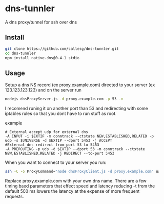 dns-tunnler
=========

A dns proxy/tunnel for ssh over dns


Install
-------

```bash
git clone https://github.com/callesg/dns-tunnler.git
cd dns-tunnler
npm install native-dns@0.4.1 stdio
```

Usage
-----

Setup a dns NS record (ex proxy.example.com) directed to your server (ex 123.123.123.123) 
and on the server run
```bash
nodejs dnsProxyServer.js -d proxy.example.com -p 53 -v
```
I recomend runing it on another port than 53 and redirecting with some
iptables rules so that you dont have to run stuff as root.

example
```iptables
# External accept udp for external dns
-A INPUT -i $EXTIF -m conntrack --ctstate NEW,ESTABLISHED,RELATED -p udp -s $UNIVERSE -d $EXTIP --dport 5453 -j ACCEPT
#External dns redirect from port 53 to 5453
-A PREROUTING -p udp -d $EXTIP --dport 53 -m conntrack --ctstate NEW,ESTABLISHED,RELATED -j REDIRECT --to-port 5453
```

When you want to connect to your server you run:

```bash
ssh -C -o ProxyCommand="node dnsProxyClient.js -d proxy.example.com" user@example.com
```

Replace proxy.example.com with your own dns name. There are a few timing baed parameters that effect speed and latency reducing -t from the default 500 ms lowers the latency at the expense of more frequent requests.

